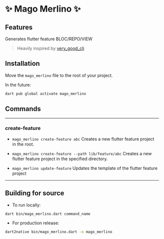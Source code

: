 # ✨ Mago Merlino ✨

## Features

Generates flutter feature BLOC/REPO/VIEW

> Heavily inspired by [very_good_cli](<https://github.com/VeryGoodOpenSource/very_good_cli>)

## Installation

Move the `mago_merlino` file to the root of your project.

In the future:

```sh
dart pub global activate mago_merlino
```

## Commands

---

### create-feature

* `mago_merlino create-feature abc`
Creates a new flutter feature project in the root.

* `mago_merlino create-feature --path lib/feature/abc`
Creates a new flutter feature project in the specified directory.

* `mago_merlino update-feature`
Updates the template of the flutter feature project

---

## Building for source

* To run locally:

```sh
dart bin/mago_merlino.dart command_name
```

* For production release:

```sh
dart2native bin/mago_merlino.dart -o mago_merlino
```
